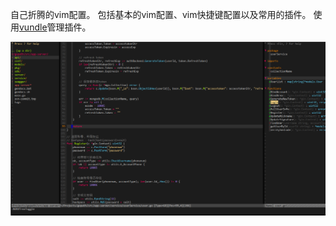 自己折腾的vim配置。
包括基本的vim配置、vim快捷键配置以及常用的插件。
使用[vundle](http://github.com/VundleVim/Vundle.Vim)管理插件。

![pic](/vim.png) 